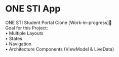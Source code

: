 # ONE STI App
ONE STI Student Portal Clone
[Work-in-progress]🚧<br>
Goal for this Project:<br>
 • Multiple Layouts<br>
 • States<br>
 • Navigation<br>
 • Architecture Components (ViewModel & LiveData)
